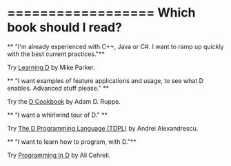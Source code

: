 ==================
Which book should I read?
==================

** "I'm already experienced with C++, Java or C#. I want to ramp up quickly with the best current practices."**

Try [Learning D](https://www.packtpub.com/application-development/learning-d) by Mike Parker.

** "I want examples of feature applications and usage, to see what D enables. Advanced stuff please." **

Try the [D Cookbook](https://www.packtpub.com/application-development/d-cookbook) by Adam D. Ruppe.

** "I want a whirlwind tour of D." **

Try [The D Programming Language (TDPL)](http://erdani.com/index.php/books/tdpl/) by Andrei Alexandrescu.

** "I want to learn how to program, with D."**

Try [Programming In D](http://ddili.org/ders/d.en/) by Ali Cehreli.





